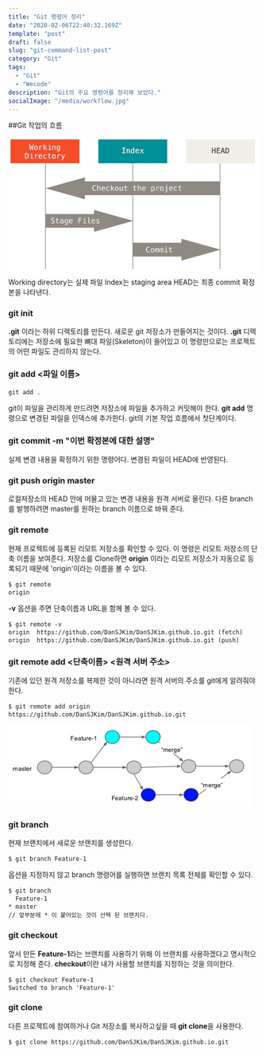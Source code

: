 ```yaml
---
title: "Git 명령어 정리"
date: "2020-02-06T22:40:32.169Z"
template: "post"
draft: false
slug: "git-command-list-post"
category: "Git"
tags:
  - "Git"
  - "Wecode"
description: "Git의 주요 명령어를 정리해 보았다."
socialImage: "/media/workflow.jpg"
---
```


##Git 작업의 흐름

![workflow](/media/workflow.png)
Working directory는 실제 파일
Index는 staging area
HEAD는 최종 commit 확정본을 나타낸다.


### git init
**.git** 이라는 하위 디렉토리를 만든다. 새로운 git 저장소가 만들어지는 것이다.
**.git** 디렉토리에는 저장소에 필요한 뼈대 파일(Skeleton)이 들어있고 이 명령만으로는 프로젝트의 어떤 파일도 관리하지 않는다.
### git add <파일 이름>
```
git add .
```
git이 파일을 관리하게 만드려면 저장소에 파일을 추가하고 커밋해야 한다. **git add** 명령으로 변경된 파일을 인덱스에 추가한다.
git의 기본 작업 흐름에서 첫단계이다.
### git commit -m "이번 확정본에 대한 설명"
실제 변경 내용을 확정하기 위한 명령어다. 변경된 파일이 HEAD에 반영된다.
### git push origin master
로컬저장소의 HEAD 안에 머물고 있는 변경 내용을 원격 서버로 올린다. 다른 branch를 발행하려면 master를 원하는 branch 이름으로 바꿔 준다.
### git remote
현재 프로젝트에 등록된 리모트 저장소를 확인할 수 있다. 이 명령은 리모트 저장소의 단축 이름을 보여준다.
저장소를 Clone하면 **origin** 이라는 리모트 저장소가 자동으로 등록되기 때문에 'origin'이라는 이름을 볼 수 있다.
```
$ git remote
origin
```
**-v** 옵션을 주면 단축이름과 URL을 함께 볼 수 있다.
```
$ git remote -v
origin	https://github.com/DanSJKim/DanSJKim.github.io.git (fetch)
origin	https://github.com/DanSJKim/DanSJKim.github.io.git (push)
```

### git remote add <단축이름> <원격 서버 주소>
기존에 있던 원격 저장소를 복제한 것이 아니라면 원격 서버의 주소를 git에게 알려줘야 한다.
```
$ git remote add origin https://github.com/DanSJKim/DanSJKim.github.io.git
```

![branch](/media/branch.png)
### git branch <branchname>
현재 브랜치에서 새로운 브랜치를 생성한다.

```
$ git branch Feature-1
```
옵션을 지정하지 않고 branch 명령어를 실행하면 브랜치 목록 전체를 확인할 수 있다.
```
$ git branch
  Feature-1
* master
// 앞부분에 * 이 붙어있는 것이 선택 된 브랜치다.
```

### git checkout <branchname>
앞서 만든 **Feature-1**라는 브랜치를 사용하기 위해 이 브랜치를 사용하겠다고 명시적으로 지정해 준다.
**checkout**이란 내가 사용할 브랜치를 지정하는 것을 의미한다.
```
$ git checkout Feature-1
Switched to branch 'Feature-1'
```

### git clone
다른 프로젝트에 참여하거나 Git 저장소를 복사하고싶을 때 **git clone**을 사용한다.
```
$ git clone https://github.com/DanSJKim/DanSJKim.github.io.git
```
